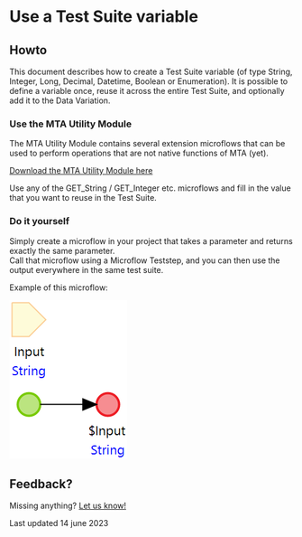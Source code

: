 # Use a Test Suite variable

## Howto

This document describes how to create a Test Suite variable (of type String, Integer, Long, Decimal, Datetime, Boolean or Enumeration).
It is possible to define a variable once, reuse it across the entire Test Suite, and optionally add it to the Data Variation. 

### Use the MTA Utility Module

The MTA Utility Module contains several extension microflows that can be used to perform operations that are not native functions of MTA (yet).

[Download the MTA Utility Module here](https://6434334.fs1.hubspotusercontent-na1.net/hubfs/6434334/MTA%20releases/MtaUtilityModule_mx9_24_2.mpk)

Use any of the GET_String / GET_Integer etc. microflows and fill in the value that you want to reuse in the Test Suite.

### Do it yourself

Simply create a microflow in your project that takes a parameter and returns exactly the same parameter. <br/>
Call that microflow using a Microflow Teststep, and you can then use the output everywhere in the same test suite.

Example of this microflow:

![Passthrough String microflow](../images/passthrough.png)


## Feedback?
Missing anything? [Let us know!](mailto:support@menditect.com)

Last updated 14 june 2023